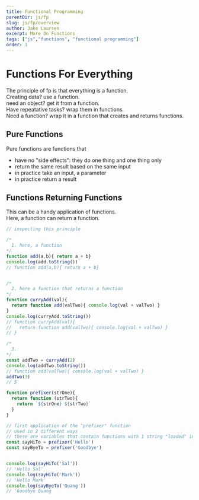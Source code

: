 ```yaml
---
title: Functional Programming
parentDir: js/fp
slug: js/fp/overview
author: Jake Laursen
excerpt: More On Functions
tags: ["js","functions", "functional programming"]
order: 1
---
```


# Functions For Everything
The principle of fp is that everything is a function.  
Creating data? use a function.  
need an object? get it from a function.  
Have repeatative tasks? wrap them in functions.  
Need a function? wrap it in a function that creates and returns functions.  

## Pure Functions
Pure functions are functions that
- have no "side effects": they do one thing and one thing only
- return the same result based on the same input
- in practice take an input, a parameter
- in practice return a result

## Functions Returning Functions
This can be a handy application of functions.  
Here, a function can return a function.  

```js
// inspecting this principle

/*
  1. here, a function
*/ 
function add(a,b){ return a + b}
console.log(add.toString())
// function add(a,b){ return a + b}


/*
  2. here a function that returns a function
*/
function curryAdd(val){
  return function add(valTwo){ console.log(val + valTwo) }
}
console.log(curryAdd.toString())
// function curryAdd(val){
//   return function add(valTwo){ console.log(val + valTwo) }
// }

/*
  3. 
*/ 
const addTwo = curryAdd(2)
console.log(addTwo.toString())
// function add(valTwo){ console.log(val + valTwo) }
addTwo(3)
// 5


```
```js
function prefixer(strOne){
  return function (strTwo){
    return `${strOne} ${strTwo}`
  }
}

// first application of the "prefixer" function
// used in 2 different ways
// these are variables that contain functions with 1 string "loaded" into the function
const sayHiTo = prefixer('Hello')
const sayByeTo = prefixer('Goodbye')


console.log(sayHiTo('Sal')) 
// 'Hello Sal'
console.log(sayHiTo('Mark')) 
// 'Hello Mark'
console.log(sayByeTo('Quang')) 
// 'Goodbye Quang
```

